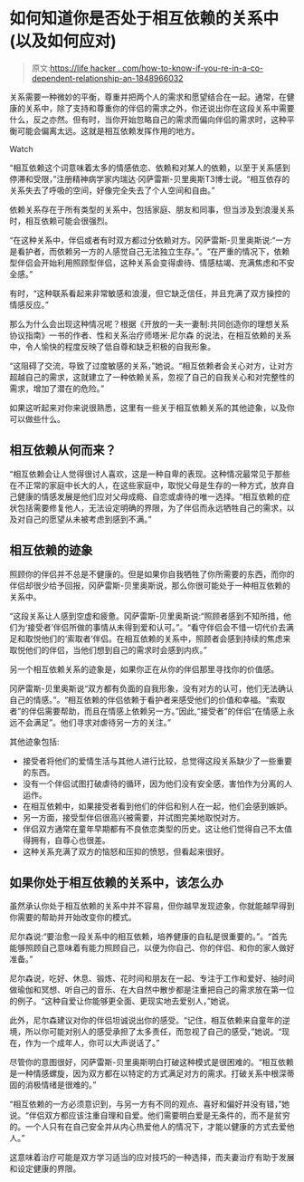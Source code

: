 # 如何知道你是否处于相互依赖的关系中(以及如何应对)

> 原文:[https://life hacker . com/how-to-know-if-you-re-in-a-co-dependent-relationship-an-1848966032](https://lifehacker.com/how-to-know-if-you-re-in-a-codependent-relationship-an-1848966032)

关系需要一种微妙的平衡，尊重并把两个人的需求和愿望结合在一起。通常，在健康的关系中，除了支持和尊重你的伴侣的需求之外，你还说出你在这段关系中需要什么，反之亦然。但有时，当你开始忽略自己的需求而偏向伴侣的需求时，这种平衡可能会偏离太远。这就是相互依赖发挥作用的地方。

Watch

“相互依赖这个词意味着太多的情感依恋、依赖和对某人的依赖，以至于关系感到停滞和受限，”注册精神病学家内瑞达·冈萨雷斯-贝里奥斯T3博士说。“相互依存的关系失去了呼吸的空间，好像完全失去了个人空间和自由。”

依赖关系存在于所有类型的关系中，包括家庭、朋友和同事，但当涉及到浪漫关系时，相互依赖可能会很强烈。

“在这种关系中，伴侣或者有时双方都过分依赖对方。冈萨雷斯-贝里奥斯说:“一方是看护者，而依赖另一方的人感觉自己无法独立生存。”。“在严重的情况下，依赖型伴侣会开始利用照顾型伴侣，这种关系会变得虐待、情感枯竭、充满焦虑和不安全感。”

有时，“这种联系看起来非常敏感和浪漫，但它缺乏信任，并且充满了双方操控的情感反应。”

那么为什么会出现这种情况呢？根据《开放的一夫一妻制:共同创造你的理想关系协议指南》一书的作者、性和关系治疗师塔米·尼尔森 的说法，在相互依赖的关系中，令人愉快的程度反映了低自尊和缺乏积极的自我形象。

“这阻碍了交流，导致了过度敏感的关系，”她说。“相互依赖者会关心对方，让对方超越自己的需求，这就建立了一种依赖关系，忽视了自己的自我关心和对完整性的需求，增加了潜在的危险。”

如果这听起来对你来说很熟悉，这里有一些关于相互依赖关系的其他迹象，以及你可以做些什么。

## **相互依赖从何而来？**

“相互依赖会让人觉得很讨人喜欢，这是一种自卑的表现。这种情况最常见于那些在不正常的家庭中长大的人，在这些家庭中，取悦父母是生存的一种方式，放弃自己健康的情感发展是他们应对父母成瘾、自恋或虐待的唯一选择。“相互依赖的症状包括需要修复他人，无法设定明确的界限，为了伴侣而永远牺牲自己的需求，以及对自己的愿望从未被考虑到感到不满。”

## **相互依赖的迹象**

照顾你的伴侣并不总是不健康的。但是如果你自我牺牲了你所需要的东西，而你的伴侣却很少给予回报，冈萨雷斯-贝里奥斯说，那么你很可能处于一种相互依赖的关系中。

“这段关系让人感到空虚和疲惫。冈萨雷斯-贝里奥斯说:“照顾者感到不知所措，他们为‘接受者’伴侣所做的事情从未得到爱和认可。”。“看守伴侣会不惜一切代价去满足和取悦他们的‘索取者’伴侣。在相互依赖的关系中，照顾者会感到持续的焦虑来取悦他们的伴侣，当他们想到自己的需求时会感到内疚。”

另一个相互依赖关系的迹象是，如果你正在从你的伴侣那里寻找你的价值感。

冈萨雷斯-贝里奥斯说“双方都有负面的自我形象，没有对方的认可，他们无法确认自己的情感。”。“相互依赖的伴侣依赖于看护者来感受他们的价值和幸福。“索取者”的伴侣需要帮助，而且在情感上依赖另一方。”因此,“接受者”的伴侣“在情感上永远不会满足”。他们寻求对虐待另一方的关注。”

其他迹象包括:

*   接受者将他们的爱情生活与其他人进行比较，总觉得这段关系缺少了一些重要的东西。
*   没有一个伴侣试图打破虐待的循环，因为他们没有安全感，害怕作为分离的人运作。
*   在相互依赖中，如果接受者看到他们的伴侣和别人在一起，他们会感到嫉妒。
*   另一方面，接受型伴侣很高兴被需要，并试图完美地取悦对方。
*   伴侣双方通常在童年早期都有不良依恋类型的历史。这让他们觉得自己不太值得拥有，自尊心也很差。
*   这种关系充满了双方的恼怒和压抑的愤怒，但看起来很好。

## 如果你处于相互依赖的关系中，该怎么办

虽然承认你处于相互依赖的关系中并不容易，但你越早发现迹象，你就能越早得到你需要的帮助并开始改变你的模式。

尼尔森说:“要治愈一段关系中的相互依赖，培养健康的自私是很重要的。”。“首先能够照顾自己意味着有能力照顾自己，以便为你自己、你的伴侣、和你的家人做好准备。”

尼尔森说，吃好、休息、锻炼、花时间和朋友在一起、专注于工作和爱好、抽时间做瑜伽和冥想、听自己的音乐、在大自然中散步都是注重把自己的需求放在第一位的例子。“这种自爱让你能够更全面、更现实地去爱别人，”她说。

此外，尼尔森建议对你的伴侣坦诚说出你的感受。“记住，相互依赖来自童年的逆境，所以你可能对别人的感受承担了太多责任，而忽视了自己的感受，”她说。“现在，作为一个成年人，你可以大声说话了。”

尽管你的意图很好，冈萨雷斯-贝里奥斯明白打破这种模式是很困难的。“相互依赖是一种情感螺旋，因为双方都在以特定的方式满足对方的需求。打破关系中根深蒂固的消极情绪是很难的。”

“相互依赖的一方必须意识到，与另一方有不同的观点、喜好和偏好并没有错，”她说。“伴侣双方都应该注重自理和自爱。他们需要明白爱是无条件的，而不是贫穷的。一个人只有在自己安全并从内心热爱他人的情况下，才能以健康的方式去爱他人。”

这意味着治疗可能是双方学习适当的应对技巧的一种选择，而夫妻治疗有助于发展和设定健康的界限。